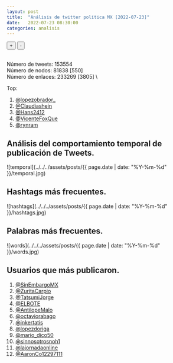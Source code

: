 ```yaml
---
layout: post
title:  "Análisis de twitter política MX [2022-07-23]"
date:   2022-07-23 08:30:00
categories: analisis
---
```


  <script src="https://d3js.org/d3-dsv.v1.min.js"></script>
  <script src="https://d3js.org/d3-fetch.v1.min.js"></script>
  <link rel="stylesheet" href="https://unpkg.com/simplebar@latest/dist/simplebar.css" />
  <link rel="stylesheet" href="../../../css/grafo.css" />
  <script src="https://unpkg.com/simplebar@latest/dist/simplebar.min.js"></script>
  <script src="https://virtual-alchemist.com/wp-content/uploads/2020/01/sigma.min_.js"></script>
  <script src="https://virtual-alchemist.com/wp-content/uploads/2020/01/sigma.parsers.gexf_.min_.js"></script>
  <script src="https://virtual-alchemist.com/wp-content/uploads/2020/01/sigma.renderers.parallelEdges.min_.js"></script>

  <section class="node-container">
    <div id="graph-container" class="nodes" style="width:100%;">
      <div id="selected-nodes"></div>
      <div class="node-controls">
      <datalist id="nodes-datalist"></datalist>
        <button type="button" id="zoom-in-button" class="zoom-button zoom-in">+</button>
        <button type="button" id="zoom-out-button" class="zoom-button zoom-out">-</button>
      </div>
    </div>
  </section>
<br>

Número de tweets: 153554 \
Número de nodos: 81838 [550] \
Número de enlaces: 233269 [3805] \

Top:
1.	[@lopezobrador_](https://twitter.com/lopezobrador_)
1.	[@Claudiashein](https://twitter.com/Claudiashein)
1.	[@Hans2412](https://twitter.com/Hans2412)
1.	[@VicenteFoxQue](https://twitter.com/VicenteFoxQue)
1.	[@rynram](https://twitter.com/rynram)

## Análisis del comportamiento temporal de publicación de Tweets.

![temporal](../../../assets/posts/{{ page.date | date: "%Y-%m-%d" }}/temporal.jpg)

## Hashtags más frecuentes.

![hashtags](../../../assets/posts/{{ page.date | date: "%Y-%m-%d" }}/hashtags.jpg)

## Palabras más frecuentes.

![words](../../../assets/posts/{{ page.date | date: "%Y-%m-%d" }}/words.jpg)

## Usuarios que más publicaron.

1.	[@SinEmbargoMX](https://twitter.com/SinEmbargoMX)
1.	[@ZuritaCarpio](https://twitter.com/ZuritaCarpio)
1.	[@TatsumiJorge](https://twitter.com/TatsumiJorge)
1.	[@ELBOTE](https://twitter.com/ELBOTE)
1.	[@AntilopeMalo](https://twitter.com/AntilopeMalo)
1.	[@octaviorabago](https://twitter.com/octaviorabago)
1.	[@inkertatis](https://twitter.com/inkertatis)
1.	[@lopezdoriga](https://twitter.com/lopezdoriga)
1.	[@mario_dico50](https://twitter.com/mario_dico50)
1.	[@sinnosotrosnoh1](https://twitter.com/sinnosotrosnoh1)
1.	[@lajornadaonline](https://twitter.com/lajornadaonline)
1.	[@AaronCo12297111](https://twitter.com/AaronCo12297111)

<script>
  // Initialise sigma with settings
  var s = new sigma({
      renderers: [
        {
          type: 'canvas',
          container: document.getElementById('graph-container'),
          freeStyle: true
        }
      ],
      settings: {
        minNodeSize: .1,
        maxNodeSize: 10,
        minEdgeSize: 0.04,
        maxEdgeSize: 0.2,
        defaultEdgeType: "curve", // only works on canvas renderer
        minArrowSize: 3,
        //labelColor: "node",
        labelHoverBGColor: "default",
        defaultHoverLabelBGColor: "#171c1c",
        defaultLabelHoverColor: "#ddd",
        font: "Poppins",
        drawLabels: true,
        mouseWheelEnabled: true,
        doubleClickEnabled: true,
        touchEnabled: true,
        labelThreshold: 1,
        labelSize: "proportional",
        labelSizeRatio: 2,
        minArrowSize: 10
      },
  });

// Load data to the graph
    sigma.parsers.gexf('../../../assets/posts/{{ page.date | date: "%Y-%m-%d" }}/filter_net.gexf', s,
      function (s) {
        s.refresh();

        var zoomInButton = document.getElementById('zoom-in-button');
        zoomInButton.addEventListener("click", zoomIn);
        var zoomOutButton = document.getElementById('zoom-out-button');
        zoomOutButton.addEventListener("click", zoomOut);
      });

    function zoomIn() {
      var c = s.camera;
      c.goTo({
        ratio: c.ratio / c.settings('zoomingRatio')
      });
    }

    function zoomOut() {
      var c = s.camera;
      c.goTo({
        ratio: c.ratio * c.settings('zoomingRatio')
      });
    }
</script>